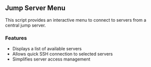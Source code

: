 ## Jump Server Menu

This script provides an interactive menu to connect to servers from a central jump server.

### Features

* Displays a list of available servers
* Allows quick SSH connection to selected servers
* Simplifies server access management
